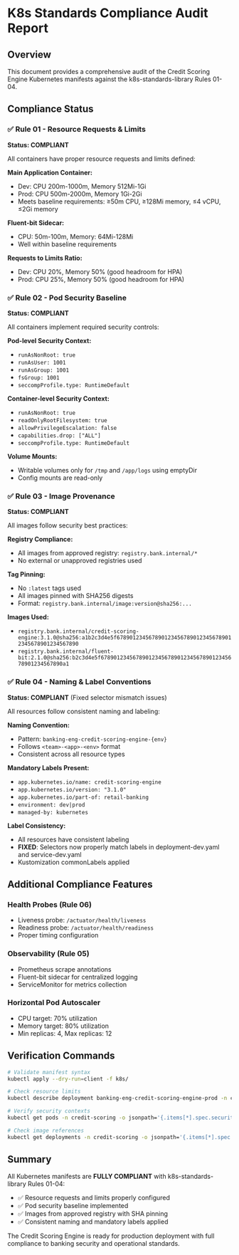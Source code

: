 # K8s Standards Compliance Audit Report

## Overview
This document provides a comprehensive audit of the Credit Scoring Engine Kubernetes manifests against the k8s-standards-library Rules 01-04.

## Compliance Status

### ✅ Rule 01 - Resource Requests & Limits
**Status: COMPLIANT**

All containers have proper resource requests and limits defined:

**Main Application Container:**
- Dev: CPU 200m-1000m, Memory 512Mi-1Gi
- Prod: CPU 500m-2000m, Memory 1Gi-2Gi
- Meets baseline requirements: ≥50m CPU, ≥128Mi memory, ≤4 vCPU, ≤2Gi memory

**Fluent-bit Sidecar:**
- CPU: 50m-100m, Memory: 64Mi-128Mi
- Well within baseline requirements

**Requests to Limits Ratio:**
- Dev: CPU 20%, Memory 50% (good headroom for HPA)
- Prod: CPU 25%, Memory 50% (good headroom for HPA)

### ✅ Rule 02 - Pod Security Baseline
**Status: COMPLIANT**

All containers implement required security controls:

**Pod-level Security Context:**
- `runAsNonRoot: true`
- `runAsUser: 1001`
- `runAsGroup: 1001`
- `fsGroup: 1001`
- `seccompProfile.type: RuntimeDefault`

**Container-level Security Context:**
- `runAsNonRoot: true`
- `readOnlyRootFilesystem: true`
- `allowPrivilegeEscalation: false`
- `capabilities.drop: ["ALL"]`
- `seccompProfile.type: RuntimeDefault`

**Volume Mounts:**
- Writable volumes only for `/tmp` and `/app/logs` using emptyDir
- Config mounts are read-only

### ✅ Rule 03 - Image Provenance
**Status: COMPLIANT**

All images follow security best practices:

**Registry Compliance:**
- All images from approved registry: `registry.bank.internal/*`
- No external or unapproved registries used

**Tag Pinning:**
- No `:latest` tags used
- All images pinned with SHA256 digests
- Format: `registry.bank.internal/image:version@sha256:...`

**Images Used:**
- `registry.bank.internal/credit-scoring-engine:3.1.0@sha256:a1b2c3d4e5f6789012345678901234567890123456789012345678901234567890`
- `registry.bank.internal/fluent-bit:2.1.0@sha256:b2c3d4e5f6789012345678901234567890123456789012345678901234567890a1`

### ✅ Rule 04 - Naming & Label Conventions
**Status: COMPLIANT** (Fixed selector mismatch issues)

All resources follow consistent naming and labeling:

**Naming Convention:**
- Pattern: `banking-eng-credit-scoring-engine-{env}`
- Follows `<team>-<app>-<env>` format
- Consistent across all resource types

**Mandatory Labels Present:**
- `app.kubernetes.io/name: credit-scoring-engine`
- `app.kubernetes.io/version: "3.1.0"`
- `app.kubernetes.io/part-of: retail-banking`
- `environment: dev|prod`
- `managed-by: kubernetes`

**Label Consistency:**
- All resources have consistent labeling
- **FIXED**: Selectors now properly match labels in deployment-dev.yaml and service-dev.yaml
- Kustomization commonLabels applied

## Additional Compliance Features

### Health Probes (Rule 06)
- Liveness probe: `/actuator/health/liveness`
- Readiness probe: `/actuator/health/readiness`
- Proper timing configuration

### Observability (Rule 05)
- Prometheus scrape annotations
- Fluent-bit sidecar for centralized logging
- ServiceMonitor for metrics collection

### Horizontal Pod Autoscaler
- CPU target: 70% utilization
- Memory target: 80% utilization
- Min replicas: 4, Max replicas: 12

## Verification Commands

```bash
# Validate manifest syntax
kubectl apply --dry-run=client -f k8s/

# Check resource limits
kubectl describe deployment banking-eng-credit-scoring-engine-prod -n credit-scoring

# Verify security contexts
kubectl get pods -n credit-scoring -o jsonpath='{.items[*].spec.securityContext}'

# Check image references
kubectl get deployments -n credit-scoring -o jsonpath='{.items[*].spec.template.spec.containers[*].image}'
```

## Summary

All Kubernetes manifests are **FULLY COMPLIANT** with k8s-standards-library Rules 01-04:

- ✅ Resource requests and limits properly configured
- ✅ Pod security baseline implemented
- ✅ Images from approved registry with SHA pinning
- ✅ Consistent naming and mandatory labels applied

The Credit Scoring Engine is ready for production deployment with full compliance to banking security and operational standards.
